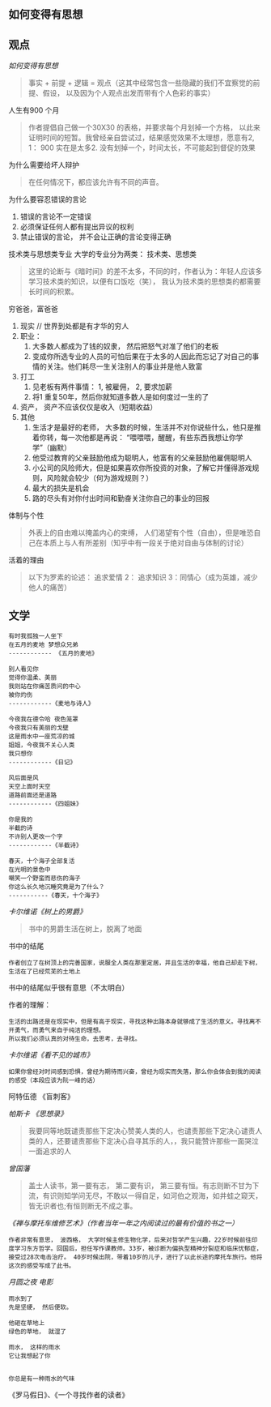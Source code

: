 如何变得有思想
----------------

观点
----------------

*如何变得有思想*

> 事实 + 前提 + 逻辑 = 观点（这其中经常包含一些隐藏的我们不宜察觉的前提、假设， 以及因为个人观点出发而带有个人色彩的事实）

人生有900 个月

> 作者提倡自己做一个30X30 的表格，并要求每个月划掉一个方格， 以此来证明时间的短暂。我曾经亲自尝试过，结果感觉效果不太理想，愿意有2, 1： 900 实在是太多2. 没有划掉一个，时间太长，不可能起到督促的效果

为什么需要给坏人辩护

> 在任何情况下，都应该允许有不同的声音。

为什么要容忍错误的言论

1. 错误的言论不一定错误
2. 必须保证任何人都有提出异议的权利
3. 禁止错误的言论， 并不会让正确的言论变得正确

技术类与思想类专业
大学的专业分为两类： 技术类、思想类

> 这里的论断与《暗时间》的差不太多，不同的时，作者认为：年轻人应该多学习技术类的知识，以便有口饭吃（笑）， 我认为技术类的思想类的都需要长时间的积累。

穷爸爸，富爸爸

1. 现实 // 世界到处都是有才华的穷人
2. 职业：
   1. 大多数人都成为了钱的奴隶， 然后把怒气对准了他们的老板
   2. 变成你所选专业的人员的可怕后果在于太多的人因此而忘记了对自己的事情的关注。他们耗尽一生关注别人的事业并是他人致富
3. 打工
   1. 见老板有两件事情： 1, 被雇佣， 2, 要求加薪
   2. 将1 重复50年，然后你就知道多数人是如何度过一生的了
4. 资产， 资产不应该仅仅是收入（短期收益）
5. 其他
   1. 生活才是最好的老师， 大多数的时候，生活并不对你说些什么，他只是推着你转，每一次他都是再说： “喂喂喂，醒醒，有些东西我想让你学学”（幽默）
   2. 他受过教育的父亲鼓励他成为聪明人，他富有的父亲鼓励他雇佣聪明人
   3. 小公司的风险师大，但是如果喜欢你所投资的对象，了解它并懂得游戏规则，风险就会较少（何为游戏规则？）
   4. 最大的损失是机会
   5. 路的尽头有对你付出时间和勤奋关注你自己的事业的回报

体制与个性
> 外表上的自由难以掩盖内心的束缚， 人们渴望有个性（自由），但是唯恐自己在本质上与人有所差别（知乎中有一段关于绝对自由与体制的讨论）

活着的理由

> 以下为罗素的论述： 追求爱情 2： 追求知识 3：同情心（成为英雄，减少他人的痛苦）


文学
------------------

    有时我孤独一人坐下
    在五月的麦地 梦想众兄弟
    ------------ 《五月的麦地》
    
    别人看见你
    觉得你温柔、美丽
    我则站在你痛苦质问的中心
    被你灼伤
    ------------《麦地与诗人》
    
    今夜我在德令哈 夜色笼罩
    今夜我只有美丽的戈壁
    这是雨水中一座荒凉的城
    姐姐，今夜我不关心人类
    我只想你
    ------------《日记》
    
    风后面是风
    天空上面时天空
    道路前面还是道路
    ------------《四姐妹》
    
    你是我的
    半截的诗
    不许别人更改一个字
    ------------《半截诗》
    
    春天，十个海子全部复活
    在光明的景色中
    嘲笑一个野蛮而悲伤的海子
    你这么长久地沉睡究竟是为了什么？
    -----------《春天，十个海子》



*卡尔维诺《树上的男爵》*

> 书中的男爵生活在树上，脱离了地面

书中的结尾

    作者创立了在树顶上的完善国家，说服全人类在那里定居，并且生活的幸福，他自己却走下树，生活在了已经荒芜的土地上

书中的结尾似乎很有意思（不太明白）

作者的理解：

    生活的出路还是在现实中，但是有高于现实，寻找这种出路本身就够成了生活的意义。寻找离不开勇气，而勇气来自于纯洁的理想。
    所以我们必须认真的对待生命，去思考，去寻找。


*卡尔维诺《看不见的城市》*

    如果你曾经对时间感到恐惧，曾经为期待而兴奋，曾经为现实而失落，那么你会体会到我的阅读的感受（本段应该为阮一峰的话）

阿特伍德 《盲刺客》

*帕斯卡 《思想录》*

> 我要同等地既谴责那些下定决心赞美人类的人，也谴责那些下定决心谴责人类的人，还要谴责那些下定决心自寻其乐的人，，我只能赞许那些一面哭泣一面追求的人

*曾国藩*
> 盖士人读书，第一要有志， 第二要有识， 第三要有恒。有志则断不甘为下流，有识则知学问无尽，不敢以一得自足，如河伯之观海，如井蛙之窥天，皆无识者也;有恒则断无不成之事。

*《禅与摩托车维修艺术》（作者当年一年之内阅读过的最有价值的书之一）*

    作者非常有意思， 波西格， 大学时候主修生物化学，后来对哲学产生兴趣，22岁时候前往印度学习东方哲学。回国后，担任写作课教师。33岁，被诊断为偏执型精神分裂症和临床忧郁症，接受过28次电击治疗。 40岁时候出院，带着10岁的儿子，进行了以此长途的摩托车旅行。他将这次的感受写成了此书。

*月圆之夜 电影*

    雨水到了
    先是坚硬， 然后便软。
    
    他砸在草地上
    绿色的草地， 就湿了
    
    雨水， 这样的雨水
    它让我想起了你
    
    
    你总是有一种雨水的气味

《罗马假日》、《一个寻找作者的读者》

